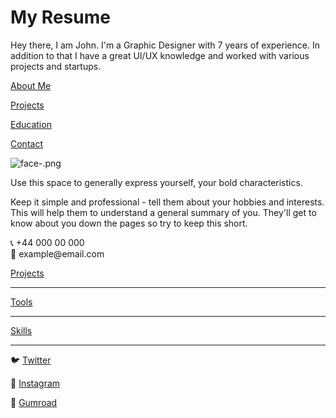 # My Resume

Hey there, I am John. I'm a Graphic Designer with 7 years of experience. In addition to that I have a great UI/UX knowledge and worked with various projects and startups.

[About Me](https://www.notion.so/About-Me-d987a7441c064fcaa22b250870128c5d)

[Projects](https://www.notion.so/Projects-5a4ca6c24eda4efa9df042ba6c836da0)

[Education](https://www.notion.so/Education-81ce62eb50dd4a219617bdd8055f4b1a)

[Contact](https://www.notion.so/Contact-5dfb80db26034efbbd1f424c12a01266)

![face-.png](My%20Resume%203b3948b82156458a897ee7ceee12ad34/face-.png)

Use this space to generally express yourself, your bold characteristics.

Keep it simple and professional - tell them about your hobbies and interests. This will help them to understand a general summary of you. They'll get to know about you down the pages so try to keep this short.

<aside>
📞 +44 000 00 000

</aside>

<aside>
📩 example@email.com

</aside>

[Projects](https://www.notion.so/96216d26206e4fc38ddff40bf14fea97)

---

[Tools](https://www.notion.so/06c612398a7c420096656c308633346c)

---

[Skills](https://www.notion.so/d54b215b13b64eb795f1c507524b0304)

---

🐦 [Twitter](https://twitter.com/koxshik)

📸 [Instagram](https://instagram.com/koxshik)

🛒 [Gumroad](https://koxshik.gumroad.com)
